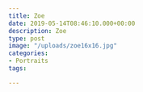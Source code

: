 ```yaml
---
title: Zoe
date: 2019-05-14T08:46:10.000+00:00
description: Zoe
type: post
image: "/uploads/zoe16x16.jpg"
categories:
- Portraits
tags:

---
```

